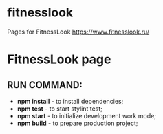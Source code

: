 # fitnesslook
Pages for FitnessLook https://www.fitnesslook.ru/

# FitnessLook page

## RUN COMMAND:
- **npm install** - to install dependencies;
- **npm test** -  to start stylint test;
- **npm start** - to initialize development work mode;
- **npm build** - to prepare production project;
